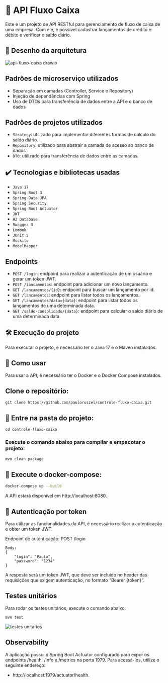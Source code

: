# 🎯 API Fluxo Caixa
Este é um projeto de API RESTful para gerenciamento de fluxo de caixa de uma empresa. Com ele, é possível cadastrar lançamentos de crédito e débito e verificar o saldo diário.

## 🔨 Desenho da arquitetura
![api-fluxo-caixa drawio](https://user-images.githubusercontent.com/12766450/236968499-3a6b8f77-1b4e-43ab-bc54-f95e3e5b837c.png)

## Padrões de microserviço utilizados
* Separação em camadas (Controller, Service e Repository)
* Injeção de dependências com Spring
* Uso de DTOs para transferência de dados entre a API e o banco de dados

## Padrões de projetos utilizados
- `Strategy`: utilizado para implementar diferentes formas de cálculo do saldo diário.
- `Repository`: utilizado para abstrair a camada de acesso ao banco de dados.
- `DTO`: utilizado para transferência de dados entre as camadas.


## ✔️ Tecnologias e bibliotecas usadas
- ``Java 17``
- ``Spring Boot 3``
- ``Spring Data JPA``
- ``Spring Security``
- ``Spring Boot Actuator``
- ``JWT``
- ``H2 Database``
- ``Swagger 3``
- ``Lombok``
- ``JUnit 5``
- ``Mockito``
- ``ModelMapper``

## Endpoints
- `POST /login`: endpoint para realizar a autenticação de um usuário e gerar um token JWT.
- `POST /lancamentos`: endpoint para adicionar um novo lançamento.
- `GET /lancamentos/{id}`: endpoint para buscar um lançamento por id.
- `GET /lancamentos`: endpoint para listar todos os lançamentos.
- `GET /lancamentos?data={data}`: endpoint para listar todos os lançamentos de uma determinada data.
- `GET /saldo-consolidado/{data}`: endpoint para calcular o saldo diário de uma determinada data.

## 🛠️ Execução do projeto
Para executar o projeto, é necessário ter o Java 17 e o Maven instalados.

## 🚀 Como usar
Para usar a API, é necessário ter o Docker e o Docker Compose instalados.
## Clone o repositório:

```
git clone https://github.com/pauloruszel/controle-fluxo-caixa.git
```
## 📁 Entre na pasta do projeto:
```
cd controle-fluxo-caixa
```
### Execute o comando abaixo para compilar e empacotar o projeto:
```bash
mvn clean package
```
## 🐳 Execute o docker-compose:
```bash
docker-compose up --build
```
A API estará disponível em http://localhost:8080.

## 🔑 Autenticação por token
Para utilizar as funcionalidades da API, é necessário realizar a autenticação e obter um token JWT.

Endpoint de autenticação:
POST /login
```
Body:
{
    "login": "Paulo",
    "password": "1234"
}
```

A resposta será um token JWT, que deve ser incluído no header das requisições que exigem autenticação, no formato "Bearer {token}".
## Testes unitários
Para rodar os testes unitários, execute o comando abaixo:

```
mvn test
```
![testes unitarios](https://github.com/pauloruszel/controle-fluxo-caixa/assets/12766450/30cddadd-240e-4fe1-a2ac-d14a4f6af84d)

## Observability
A aplicação possui o Spring Boot Actuator configurado para expor os endpoints /health, /info e /metrics na porta 1979. 
Para acessá-los, utilize o seguinte endereço: 
* http://localhost:1979/actuator/health.
